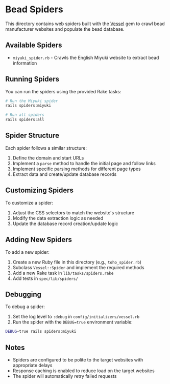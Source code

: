 # Bead Spiders

This directory contains web spiders built with the [Vessel](https://github.com/rubycdp/vessel) gem to crawl bead manufacturer websites and populate the bead database.

## Available Spiders

- `miyuki_spider.rb` - Crawls the English Miyuki website to extract bead information

## Running Spiders

You can run the spiders using the provided Rake tasks:

```bash
# Run the Miyuki spider
rails spiders:miyuki

# Run all spiders
rails spiders:all
```

## Spider Structure

Each spider follows a similar structure:

1. Define the domain and start URLs
2. Implement a `parse` method to handle the initial page and follow links
3. Implement specific parsing methods for different page types
4. Extract data and create/update database records

## Customizing Spiders

To customize a spider:

1. Adjust the CSS selectors to match the website's structure
2. Modify the data extraction logic as needed
3. Update the database record creation/update logic

## Adding New Spiders

To add a new spider:

1. Create a new Ruby file in this directory (e.g., `toho_spider.rb`)
2. Subclass `Vessel::Spider` and implement the required methods
3. Add a new Rake task in `lib/tasks/spiders.rake`
4. Add tests in `spec/lib/spiders/`

## Debugging

To debug a spider:

1. Set the log level to `:debug` in `config/initializers/vessel.rb`
2. Run the spider with the `DEBUG=true` environment variable:

```bash
DEBUG=true rails spiders:miyuki
```

## Notes

- Spiders are configured to be polite to the target websites with appropriate delays
- Response caching is enabled to reduce load on the target websites
- The spider will automatically retry failed requests